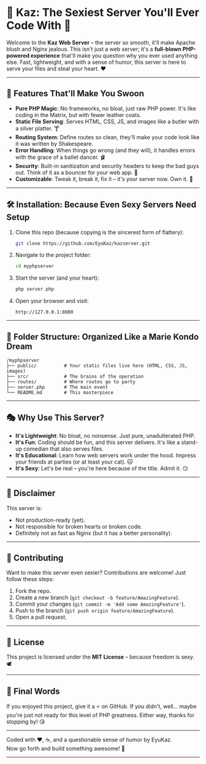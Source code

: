 
# 🚀 **Kaz: The Sexiest Server You'll Ever Code With** 🚀

Welcome to the **Kaz Web Server** – the server so smooth, it'll make Apache blush and Nginx jealous. This isn't just a web server; it's a **full-blown PHP-powered experience** that'll make you question why you ever used anything else. Fast, lightweight, and with a sense of humor, this server is here to serve your files and steal your heart. ❤️

---

## 🌟 **Features That'll Make You Swoon**

- **Pure PHP Magic**: No frameworks, no bloat, just raw PHP power. It's like coding in the Matrix, but with fewer leather coats.
- **Static File Serving**: Serves HTML, CSS, JS, and images like a butler with a silver platter. 🍸
- **Routing System**: Define routes so clean, they'll make your code look like it was written by Shakespeare.
- **Error Handling**: When things go wrong (and they will), it handles errors with the grace of a ballet dancer. 🩰
- **Security**: Built-in sanitization and security headers to keep the bad guys out. Think of it as a bouncer for your web app. 🚪
- **Customizable**: Tweak it, break it, fix it – it's your server now. Own it. 💪

---

## 🛠️ **Installation: Because Even Sexy Servers Need Setup**

1. Clone this repo (because copying is the sincerest form of flattery):
   ```bash
   git clone https://github.com/EyuKaz/kazserver.git
   ```
2. Navigate to the project folder:
   ```bash
   cd myphpserver
   ```
3. Start the server (and your heart):
   ```bash
   php server.php
   ```
4. Open your browser and visit:
   ```
   http://127.0.0.1:8080
   ```

---

## 🎨 **Folder Structure: Organized Like a Marie Kondo Dream**

```
/myphpserver
├── public/          # Your static files live here (HTML, CSS, JS, images)
├── src/             # The brains of the operation
├── routes/          # Where routes go to party
├── server.php       # The main event
└── README.md        # This masterpiece
```

---

## 🎭 **Why Use This Server?**

- **It's Lightweight**: No bloat, no nonsense. Just pure, unadulterated PHP.
- **It's Fun**: Coding should be fun, and this server delivers. It's like a stand-up comedian that also serves files.
- **It's Educational**: Learn how web servers work under the hood. Impress your friends at parties (or at least your cat). 🐱
- **It's Sexy**: Let's be real – you're here because of the title. Admit it. 😏

---

## 🚨 **Disclaimer**

This server is:
- Not production-ready (yet).
- Not responsible for broken hearts or broken code.
- Definitely not as fast as Nginx (but it has a better personality).

---

## 🤝 **Contributing**

Want to make this server even sexier? Contributions are welcome! Just follow these steps:
1. Fork the repo.
2. Create a new branch (`git checkout -b feature/AmazingFeature`).
3. Commit your changes (`git commit -m 'Add some AmazingFeature'`).
4. Push to the branch (`git push origin feature/AmazingFeature`).
5. Open a pull request.

---

## 📜 **License**

This project is licensed under the **MIT License** – because freedom is sexy. 🕊️

---

## 👋 **Final Words**

If you enjoyed this project, give it a ⭐️ on GitHub. If you didn't, well... maybe you're just not ready for this level of PHP greatness. Either way, thanks for stopping by! 😘

---

Coded with ❤️, ☕, and a questionable sense of humor by EyuKaz.  
Now go forth and build something awesome! 🚀

---
